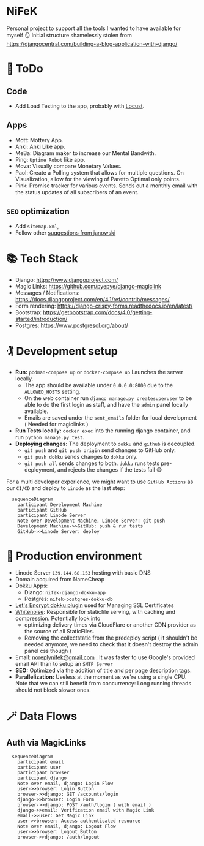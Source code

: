 # NiFeK

Personal project to support all the tools I wanted to have available for myself 🪞
Initial structure shamelessly stolen from https://djangocentral.com/building-a-blog-application-with-django/

# 📝 ToDo

## Code

- Add Load Testing to the app, probably with [Locust](https://www.section.io/engineering-education/how-to-test-django-applications-with-locust/).

## Apps

- Mott: Mottery App.
- Anki: Anki Like app.
- MeBa: Diagram maker to increase our Mental Bandwith.
- Ping: `Uptime Robot` like app.
- Mova: Visually compare Monetary Values.
- Paol: Create a Polling system that allows for multiple questions. On Visualization, allow for the viewing of Paretto Optimal only points.
- Pink: Promise tracker for various events. Sends out a monthly email with the status updates of all subscribers of an event.

## `SEO` optimization

- Add `sitemap.xml`,
- Follow other [suggestions from janowski](https://www.janowski.dev/articles/seo-for-django-5-methods-to-improve-seo/)

# 📚 Tech Stack

- Django: https://www.djangoproject.com/
- Magic Links: https://github.com/pyepye/django-magiclink
- Messages / Notifications: https://docs.djangoproject.com/en/4.1/ref/contrib/messages/
- Form rendering: https://django-crispy-forms.readthedocs.io/en/latest/
- Bootstrap: https://getbootstrap.com/docs/4.0/getting-started/introduction/
- Postgres: https://www.postgresql.org/about/

# 🏌 Development setup

- **Run:** `podman-compose up` or `docker-compose up` Launches the server locally.
  - The app should be available under `0.0.0.0:8000` due to the `ALLOWED_HOSTS` setting.
  - On the web container run `django manage.py createsuperuser` to be able to do the first login as staff, and have the `admin` panel locally available.
  - Emails are saved under the `sent_emails` folder for local development ( Needed for magiclinks )
- **Run Tests locally:** `docker exec` into the running django container, and run `python manage.py test`.
- **Deploying changes:** The deployment to `dokku` and `github` is decoupled.
  - `git push` and `git push origin` send changes to GitHub only.
  - `git push dokku` sends changes to `dokku` only.
  - `git push all` sends changes to both. `dokku` runs tests pre-deployment, and rejects the changes if the tests fail 😄

For a multi developer experience, we might want to use `GitHub Actions` as our `CI/CD` and deploy to `Linode` as the last step:

```mermaid
  sequenceDiagram
    participant Development Machine
    participant GitHub
    participant Linode Server
    Note over Development Machine, Linode Server: git push
    Development Machine->>GitHub: push & run tests
    GitHub->>Linode Server: deploy
```

# 🤵 Production environment

- Linode Server `139.144.68.153` hosting with basic DNS
- Domain acquired from NameCheap
- Dokku Apps:
  - Django: `nifek-django-dokku-app`
  - Postgres: `nifek-postgres-dokku-db`
- [Let's Encrypt dokku plugin](https://github.com/dokku/dokku-letsencrypt) used for Managing SSL Certificates
- [Whitenoise](https://whitenoise.evans.io/en/stable/django.html): Responsible for staticfile serving, with caching and compression. Potentially look into
  - optimizing delivery times via CloudFlare or another CDN provider as the source of all StaticFiles.
  - Removing the collectstatic from the predeploy script ( it shouldn't be needed anymore, we need to check that it doesn't destroy the admin panel css though )
- Email: noreplynifek@gmail.com . It was faster to use Google's provided email API than to setup an `SMTP Server`
- **SEO:** Optimized via the addition of title and per page description tags.
- **Parallelization:** Useless at the moment as we're using a single CPU. Note that we can still benefit from concurrency: Long running threads should not block slower ones.

# 🪄 Data Flows

## Auth via MagicLinks

```mermaid
  sequenceDiagram
    participant email
    participant user
    participant browser
    participant django
    Note over email, django: Login Flow
    user->>browser: Login Button
    browser->>django: GET /accounts/login
    django->>browser: Login Form
    browser->>django: POST /auth/login ( with email )
    django->>email: Verification email with Magic Link
    email->>user: Get Magic Link
    user->>browser: Access authenticated resource
    Note over email, django: Logout Flow
    user->>browser: Logout Button
    browser->>django: /auth/logout
```

